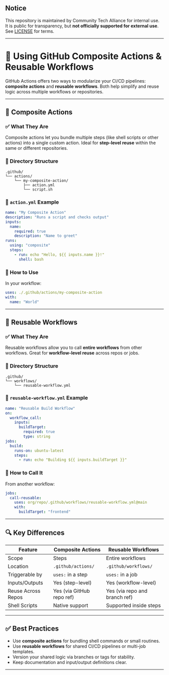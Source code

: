## Notice

This repository is maintained by Community Tech Alliance for internal use.  
It is public for transparency, but **not officially supported for external use**.  
See [LICENSE](./LICENSE) for terms.

---

# 📘 Using GitHub Composite Actions & Reusable Workflows

GitHub Actions offers two ways to modularize your CI/CD pipelines: **composite actions** and **reusable workflows**. Both help simplify and reuse logic across multiple workflows or repositories.

---

## 🔁 Composite Actions

### ✅ What They Are
Composite actions let you bundle multiple steps (like shell scripts or other actions) into a single custom action. Ideal for **step-level reuse** within the same or different repositories.

### 📂 Directory Structure
```
.github/
└── actions/
    └── my-composite-action/
        ├── action.yml
        └── script.sh
```

### 📄 `action.yml` Example
```yaml
name: "My Composite Action"
description: "Runs a script and checks output"
inputs:
  name:
    required: true
    description: "Name to greet"
runs:
  using: "composite"
  steps:
    - run: echo "Hello, ${{ inputs.name }}!"
      shell: bash
```

### 🚀 How to Use
In your workflow:
```yaml
uses: ./.github/actions/my-composite-action
with:
  name: "World"
```

---

## 🔁 Reusable Workflows

### ✅ What They Are
Reusable workflows allow you to call **entire workflows** from other workflows. Great for **workflow-level reuse** across repos or jobs.

### 📂 Directory Structure
```
.github/
└── workflows/
    └── reusable-workflow.yml
```

### 📄 `reusable-workflow.yml` Example
```yaml
name: "Reusable Build Workflow"
on:
  workflow_call:
    inputs:
      buildTarget:
        required: true
        type: string
jobs:
  build:
    runs-on: ubuntu-latest
    steps:
      - run: echo "Building ${{ inputs.buildTarget }}"
```

### 🚀 How to Call It
From another workflow:
```yaml
jobs:
  call-reusable:
    uses: org/repo/.github/workflows/reusable-workflow.yml@main
    with:
      buildTarget: "frontend"
```

---

## 🔍 Key Differences

| Feature             | Composite Actions                      | Reusable Workflows                         |
|---------------------|----------------------------------------|--------------------------------------------|
| Scope               | Steps                                  | Entire workflows                           |
| Location            | `.github/actions/`                     | `.github/workflows/`                       |
| Triggerable by      | `uses:` in a step                      | `uses:` in a job                           |
| Inputs/Outputs      | Yes (step-level)                       | Yes (workflow-level)                       |
| Reuse Across Repos  | Yes (via GitHub repo ref)              | Yes (via repo and branch ref)              |
| Shell Scripts       | Native support                         | Supported inside steps                     |

---

## ✅ Best Practices

- Use **composite actions** for bundling shell commands or small routines.
- Use **reusable workflows** for shared CI/CD pipelines or multi-job templates.
- Version your shared logic via branches or tags for stability.
- Keep documentation and input/output definitions clear.

---

